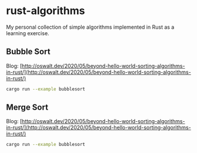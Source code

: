 # rust-algorithms

My personal collection of simple algorithms implemented in Rust as a learning exercise.

## Bubble Sort

Blog: [http://oswalt.dev/2020/05/beyond-hello-world-sorting-algorithms-in-rust/](http://oswalt.dev/2020/05/beyond-hello-world-sorting-algorithms-in-rust/)

```bash
cargo run --example bubblesort
```

## Merge Sort

Blog: [http://oswalt.dev/2020/05/beyond-hello-world-sorting-algorithms-in-rust/](http://oswalt.dev/2020/05/beyond-hello-world-sorting-algorithms-in-rust/)

```bash
cargo run --example bubblesort
```
